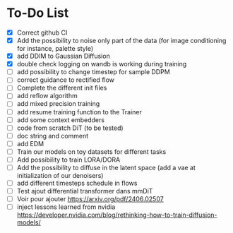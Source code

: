 # To-Do List

- [x] Correct github CI
- [x] Add the possibility to noise only part of the data (for image conditioning for instance, palette style)
- [x] add DDIM to Gaussian Diffusion
- [x] double check logging on wandb is working during training
- [ ] add possibility to change timestep for sample DDPM
- [ ] correct guidance to rectified flow    
- [ ] Complete the different init files
- [ ] add reflow algorithm
- [ ] add mixed precision training
- [ ] add resume training function to the Trainer
- [ ] add some context embedders
- [ ] code from scratch DiT (to be tested)
- [ ] doc string and comment
- [ ] add EDM
- [ ] Train our models on toy datasets for different tasks 
- [ ] Add possibility to train LORA/DORA
- [ ] Add the possibility to diffuse in the latent space (add a vae at initialization of our denoisers)
- [ ] add different timesteps schedule in flows
- [ ] Test ajout differential transformer dans mmDiT
- [ ] Voir pour ajouter https://arxiv.org/pdf/2406.02507
- [ ] inject lessons learned from nvidia https://developer.nvidia.com/blog/rethinking-how-to-train-diffusion-models/
